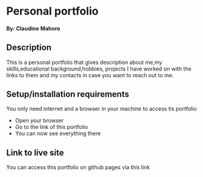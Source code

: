 # Personal portfolio
#### By: Claudine Mahoro
## Description
This is a personal portfolio that gives description about me,my skills,educational background,hobbies, projects I have worked on with the links to them and my contacts in case you want to reach out to me.
## Setup/installation requirements
You only need internet and a browser in your machine to access tis portfolio
* Open your browser
* Go to the link of this portfolio
* You can now see everything there
## Link to live site
You can access this portfolio on github pages via this link
